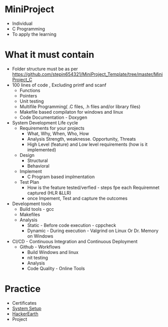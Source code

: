 # MiniProject
* Individual
* C Programming
* To apply the learning

# What it must contain
* Folder structure must be as per https://github.com/stepin654321/MiniProject_Template/tree/master/MiniProject_C
* 100 lines of code , Excluding printf and scanf
  * Functions
  * Pointers
  * Unit testing
  * Multifile Programming( .C files, .h files and/or library files)
  * Makefile based compilaton for windows and linux
  * Code Documentation - Doxygen
* System Development  Life cycle
  * Requirements for your projects
    * What, Why, When, Who, How   
    * Analysis Strength, weaknesse. Opportunity, Threats
    * High Level (feature) and Low level requirements (how is it implemented)
  * Design
    * Structural
    * Behavioral
  * Implement
    * C Program based implmentation
  * Test Plan
    * How is the feature tested/verfied - steps fpe each Requiremnet captured (HLR &LLR)
    * once Impement, Test and capture the outcomes
* Development tools
  * Build tools - gcc
  * Makefiles
  * Analysis
    * Static - Before code execution - cppcheck
    * Dynamic - During execution - Valgrind on Linux Or Dr. Memory on Windows
* CI/CD - Continuous Integration and Continuous Deployment
  * Github - Workflows
    * Build Windows and linux
    * nit testing
    * Analysis
    * Code Quality - Online Tools
# Practice
* Certificates
* [System Setup](https://github.com/stepin654321/MiniProject_Template/wiki)
* [HackerEarth](https://www.hackerearth.com/practice/basic-programming/input-output/basics-of-input-output/practice-problems/)
* Project
